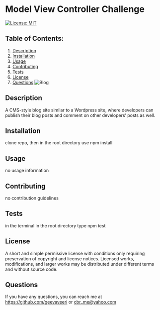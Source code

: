 # Model View Controller Challenge
  [![License: MIT](https://img.shields.io/badge/License-MIT-yellow.svg)](https://opensource.org/licenses/MIT)
  ## Table of Contents:
  1. [Description](#description) 
  2. [Installation](#Installation)
  3. [Usage](#Usage)  
  4. [Contributing](#Contributing)
  5. [Tests](#Tests)
  6. [License](#License)
  7. [Questions](#Questions)
![Blog](https://user-images.githubusercontent.com/59940979/121792598-74428380-cbb4-11eb-8a6a-1a86a9980456.PNG)


## Description
A CMS-style blog site similar to a Wordpress site, where developers can publish their blog posts and comment on other developers’ posts as well. 

## Installation
clone repo, then in the root directory use npm install

## Usage
no usage information

## Contributing
no contribution guidelines

## Tests
in the terminal in the root directory type npm test

## License
A short and simple permissive license with conditions only requiring preservation of copyright and license notices. Licensed works, modifications, and larger works may be distributed under different terms and without source code.

## Questions
If you have any questions, you can reach me at https://github.com/geevaveeri or cbr_me@yahoo.com
